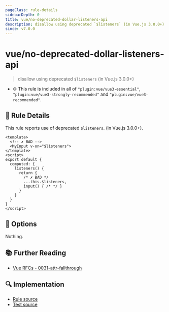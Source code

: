 ```yaml
---
pageClass: rule-details
sidebarDepth: 0
title: vue/no-deprecated-dollar-listeners-api
description: disallow using deprecated `$listeners` (in Vue.js 3.0.0+)
since: v7.0.0
---
```

# vue/no-deprecated-dollar-listeners-api
> disallow using deprecated `$listeners` (in Vue.js 3.0.0+)

- :gear: This rule is included in all of `"plugin:vue/vue3-essential"`, `"plugin:vue/vue3-strongly-recommended"` and `"plugin:vue/vue3-recommended"`.

## :book: Rule Details

This rule reports use of deprecated `$listeners`. (in Vue.js 3.0.0+).

<eslint-code-block :rules="{'vue/no-deprecated-dollar-listeners-api': ['error']}">

```vue
<template>
  <!-- ✗ BAD -->
  <MyInput v-on="$listeners">
</template>
<script>
export default {
  computed: {
    listeners() {
      return {
        /* ✗ BAD */
        ...this.$listeners,
        input() { /* */ }
      }
    }
  }
}
</script>
```

</eslint-code-block>

## :wrench: Options

Nothing.

## :books: Further Reading

- [Vue RFCs - 0031-attr-fallthrough](https://github.com/vuejs/rfcs/blob/master/active-rfcs/0031-attr-fallthrough.md)

## :mag: Implementation

- [Rule source](https://github.com/vuejs/eslint-plugin-vue/blob/master/lib/rules/no-deprecated-dollar-listeners-api.js)
- [Test source](https://github.com/vuejs/eslint-plugin-vue/blob/master/tests/lib/rules/no-deprecated-dollar-listeners-api.js)
